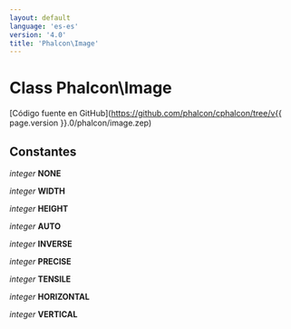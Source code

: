```yaml
---
layout: default
language: 'es-es'
version: '4.0'
title: 'Phalcon\Image'
---
```

# Class **Phalcon\Image**

[Código fuente en GitHub](https://github.com/phalcon/cphalcon/tree/v{{ page.version }}.0/phalcon/image.zep)

## Constantes

*integer* **NONE**

*integer* **WIDTH**

*integer* **HEIGHT**

*integer* **AUTO**

*integer* **INVERSE**

*integer* **PRECISE**

*integer* **TENSILE**

*integer* **HORIZONTAL**

*integer* **VERTICAL**